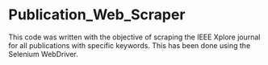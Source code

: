 # Publication_Web_Scraper
This code was written with the objective of scraping the IEEE Xplore journal for all publications with specific keywords. This has been done using the Selenium WebDriver.
